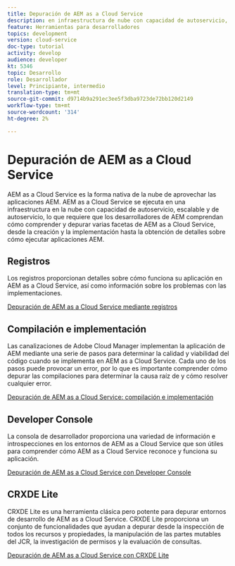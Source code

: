 ```yaml
---
title: Depuración de AEM as a Cloud Service
description: en infraestructura de nube con capacidad de autoservicio, escalable y que hace que sea necesario que los desarrolladores de AEM comprendan cómo comprender y depurar varias facetas de AEM as a Cloud Service, desde la creación y la implementación hasta la obtención de detalles sobre cómo ejecutar aplicaciones AEM.
feature: Herramientas para desarrolladores
topics: development
version: cloud-service
doc-type: tutorial
activity: develop
audience: developer
kt: 5346
topic: Desarrollo
role: Desarrollador
level: Principiante, intermedio
translation-type: tm+mt
source-git-commit: d9714b9a291ec3ee5f3dba9723de72bb120d2149
workflow-type: tm+mt
source-wordcount: '314'
ht-degree: 2%

---
```



# Depuración de AEM as a Cloud Service

AEM as a Cloud Service es la forma nativa de la nube de aprovechar las aplicaciones AEM. AEM as a Cloud Service se ejecuta en una infraestructura en la nube con capacidad de autoservicio, escalable y de autoservicio, lo que requiere que los desarrolladores de AEM comprendan cómo comprender y depurar varias facetas de AEM as a Cloud Service, desde la creación y la implementación hasta la obtención de detalles sobre cómo ejecutar aplicaciones AEM.

## Registros

Los registros proporcionan detalles sobre cómo funciona su aplicación en AEM as a Cloud Service, así como información sobre los problemas con las implementaciones.

[Depuración de AEM as a Cloud Service mediante registros](./logs.md)

## Compilación e implementación

Las canalizaciones de Adobe Cloud Manager implementan la aplicación de AEM mediante una serie de pasos para determinar la calidad y viabilidad del código cuando se implementa en AEM as a Cloud Service. Cada uno de los pasos puede provocar un error, por lo que es importante comprender cómo depurar las compilaciones para determinar la causa raíz de y cómo resolver cualquier error.

[Depuración de AEM as a Cloud Service: compilación e implementación](./build-and-deployment.md)

## Developer Console

La consola de desarrollador proporciona una variedad de información e introspecciones en los entornos de AEM as a Cloud Service que son útiles para comprender cómo AEM as a Cloud Service reconoce y funciona su aplicación.

[Depuración de AEM as a Cloud Service con Developer Console](./developer-console.md)

## CRXDE Lite

CRXDE Lite es una herramienta clásica pero potente para depurar entornos de desarrollo de AEM as a Cloud Service. CRXDE Lite proporciona un conjunto de funcionalidades que ayudan a depurar desde la inspección de todos los recursos y propiedades, la manipulación de las partes mutables del JCR, la investigación de permisos y la evaluación de consultas.

[Depuración de AEM as a Cloud Service con CRXDE Lite](./crxde-lite.md)
